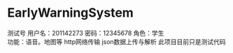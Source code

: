 EarlyWarningSystem
==================

测试号   用户名：201142273    密码：12345678   角色：学生  
功能：语音。地图等 http网络传输    json数据上传与解析
此项目目前只是测试代码
